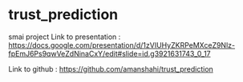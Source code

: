 # trust_prediction
smai project
Link to presentation : https://docs.google.com/presentation/d/1zVIUHyZKRPeMXceZ9Nlz-fpEmJ6Ps9qwVeZdNinaCxY/edit#slide=id.g3921631743_0_17

Link to github : https://github.com/amanshahi/trust_prediction
